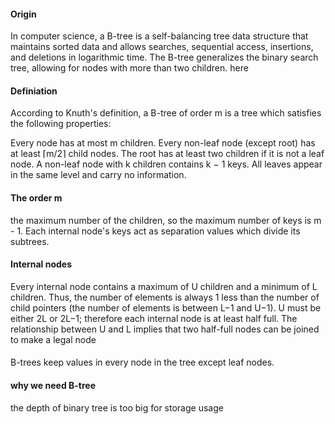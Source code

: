 #### Origin
In computer science, a B-tree is a self-balancing tree data structure that maintains sorted data and allows searches, sequential access, insertions, and deletions in logarithmic time. The B-tree generalizes the binary search tree, allowing for nodes with more than two children. here 

#### Definiation

According to Knuth's definition, a B-tree of order m is a tree which satisfies the following properties:

Every node has at most m children.
Every non-leaf node (except root) has at least ⌈m/2⌉ child nodes.
The root has at least two children if it is not a leaf node.
A non-leaf node with k children contains k − 1 keys.
All leaves appear in the same level and carry no information.

####  The order m
the maximum number of the children, so the maximum number of keys is m - 1.
Each internal node's keys act as separation values which divide its subtrees.

#### Internal nodes

Every internal node contains a maximum of U children and a minimum of L children.
Thus, the number of elements is always 1 less than the number of child pointers (the number of elements is between L−1 and U−1). 
U must be either 2L or 2L−1; therefore each internal node is at least half full. 
The relationship between U and L implies that two half-full nodes can be joined to make a legal node

#### 
B-trees keep values in every node in the tree except leaf nodes.

#### why we need B-tree
the depth of binary tree is too big for storage usage
